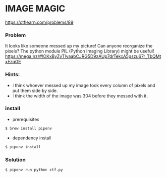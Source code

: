 # IMAGE MAGIC
https://ctflearn.com/problems/89

### Problem
It looks like someone messed up my picture! Can anyone reorganize the pixels? The python module PIL (Python Imaging Library) might be useful! https://mega.nz/#!OKxByZyT!vaabCJRG5D9zAUp7drTekcA5pszu67r_TbQMtxEzqGE 

### Hints:
- I think whoever messed up my image took every column of pixels and put them side by side. 
- I think the width of the image was 304 before they messed with it.

### install
- prerequisites
```sh
$ brew install pipenv
```

- dependency install
```sh
$ pipenv install
```

### Solution
```sh
$ pipenv run python ctf.py
```